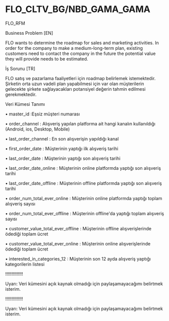 # FLO_CLTV_BG/NBD_GAMA_GAMA

FLO_RFM

Business Problem [EN]

FLO wants to determine the roadmap for sales and marketing activities. In order for the company to make a medium-long-term plan, existing customers need to contact the company in the future 
the potential value they will provide needs to be estimated.

İş Sorunu [TR]

FLO satış ve pazarlama faaliyetleri için roadmap belirlemek istemektedir. Şirketin orta uzun vadeli plan yapabilmesi için var olan müşterilerin gelecekte şirkete 
sağlayacakları potansiyel değerin tahmin edilmesi gerekmektedir.

Veri Kümesi Tanımı

• master_id :Eşsiz müşteri numarası

• order_channel : Alışveriş yapılan platforma ait hangi kanalın kullanıldığı (Android, ios, Desktop, Mobile)

• last_order_channel : En son alışverişin yapıldığı kanal

• first_order_date : Müşterinin yaptığı ilk alışveriş tarihi

• last_order_date : Müşterinin yaptığı son alışveriş tarihi

• last_order_date_online : Müşterinin online platformda yaptığı son alışveriş tarihi

• last_order_date_offline : Müşterinin offline platformda yaptığı son alışveriş tarihi

• order_num_total_ever_online : Müşterinin online platformda yaptığı toplam alışveriş sayısı

• order_num_total_ever_offline : Müşterinin offline'da yaptığı toplam alışveriş sayısı

• customer_value_total_ever_offline : Müşterinin offline alışverişlerinde ödediği toplam ücret

• customer_value_total_ever_online : Müşterinin online alışverişlerinde ödediği toplam ücret

• interested_in_categories_12 : Müşterinin son 12 ayda alışveriş yaptığı kategorilerin listesi

!!!!!!!!!!!!!!

Uyarı: Veri kümesini açık kaynak olmadığı için paylaşamayacağımı belirtmek isterim.

!!!!!!!!!!!!!!

Uyarı: Veri kümesini açık kaynak olmadığı için paylaşamayacağımı belirtmek isterim.
